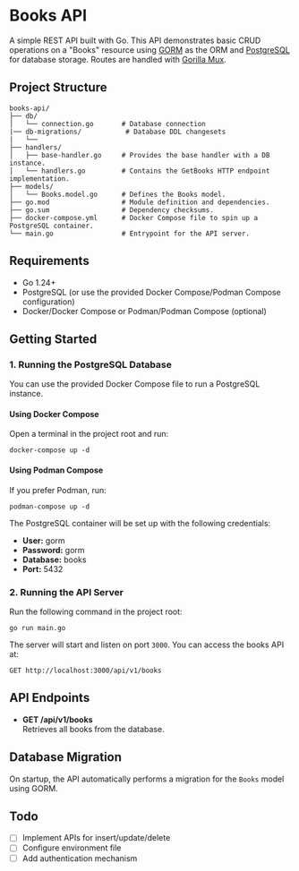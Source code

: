 # Books API

A simple REST API built with Go. This API demonstrates basic CRUD operations on a "Books" resource using [GORM](https://gorm.io) as the ORM and [PostgreSQL](https://www.postgresql.org) for database storage. Routes are handled with [Gorilla Mux](https://github.com/gorilla/mux).

## Project Structure

```
books-api/
├── db/
│   └── connection.go       # Database connection
|── db-migrations/           # Database DDL changesets
|   └──
├── handlers/
│   ├── base-handler.go     # Provides the base handler with a DB instance.
│   └── handlers.go         # Contains the GetBooks HTTP endpoint implementation.
├── models/
│   └── Books.model.go      # Defines the Books model.
├── go.mod                  # Module definition and dependencies.
├── go.sum                  # Dependency checksums.
├── docker-compose.yml      # Docker Compose file to spin up a PostgreSQL container.
└── main.go                 # Entrypoint for the API server.
```

## Requirements

- Go 1.24+
- PostgreSQL (or use the provided Docker Compose/Podman Compose configuration)
- Docker/Docker Compose or Podman/Podman Compose (optional)

## Getting Started

### 1. Running the PostgreSQL Database

You can use the provided Docker Compose file to run a PostgreSQL instance.

#### Using Docker Compose

Open a terminal in the project root and run:

```
docker-compose up -d
```

#### Using Podman Compose

If you prefer Podman, run:

```
podman-compose up -d
```

The PostgreSQL container will be set up with the following credentials:

- **User:** gorm
- **Password:** gorm
- **Database:** books
- **Port:** 5432

### 2. Running the API Server

Run the following command in the project root:

```
go run main.go
```

The server will start and listen on port `3000`. You can access the books API at:

```
GET http://localhost:3000/api/v1/books
```

## API Endpoints

- **GET /api/v1/books**  
  Retrieves all books from the database.

## Database Migration

On startup, the API automatically performs a migration for the `Books` model using GORM.

## Todo

- [ ] Implement APIs for insert/update/delete
- [ ] Configure environment file
- [ ] Add authentication mechanism
